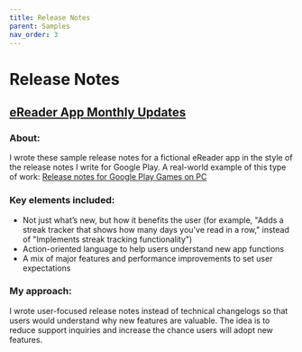 ```yaml
---
title: Release Notes
parent: Samples
nav_order: 3
---
```


# Release Notes

<h2><a href="https://nellcgram.github.io/Release notes [Gram Sample].html" target="_blank">eReader App Monthly Updates</a></h2>

<h3><b>About:</b></h3>
<p>I wrote these sample release notes for a fictional eReader app in the style of the release notes I write for Google Play. A real-world example of this type of work: <a href="https://support.google.com/googleplay/answer/13585779" target="_blank">Release notes for Google Play Games on PC</a></p>

<h3><b>Key elements included:</b></h3>
<ul>
 <li>Not just what’s new, but how it benefits the user (for example, "Adds a streak tracker that shows how many days you've read in a row," instead of "Implements streak tracking functionality")</li>
<li>Action-oriented language to help users understand new app functions</li>
<li>A mix of major features and performance improvements to set user expectations</li>
</ul>

<h3><b>My approach:</b></h3>
<p>I wrote user-focused release notes instead of technical changelogs so that users would understand why new features are valuable. The idea is to reduce support inquiries and increase the chance users will adopt new features.</p>
